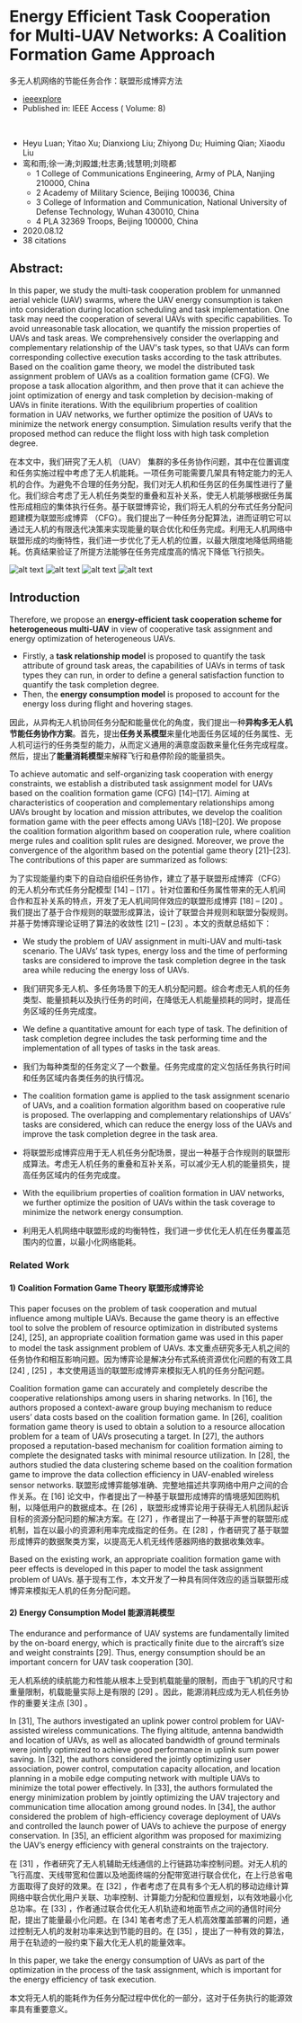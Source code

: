 # Energy Efficient Task Cooperation for Multi-UAV Networks: A Coalition Formation Game Approach

多无人机网络的节能任务合作：联盟形成博弈方法

- [ieeexplore](https://ieeexplore.ieee.org/document/9165752)
- Published in: IEEE Access ( Volume: 8)

<br>

- Heyu Luan; Yitao Xu; Dianxiong Liu; Zhiyong Du; Huiming Qian; Xiaodu Liu
- 鸾和雨;徐一涛;刘殿雄;杜志勇;钱慧明;刘晓都
  - 1 College of Communications Engineering, Army of PLA, Nanjing 210000, China
  - 2 Academy of Military Science, Beijing 100036, China
  - 3 College of Information and Communication, National University of Defense Technology, Wuhan 430010, China
  - 4 PLA 32369 Troops, Beijing 100000, China
- 2020.08.12
- 38 citations

## Abstract:

In this paper, we study the multi-task cooperation problem for unmanned aerial vehicle (UAV) swarms, where the UAV energy consumption is taken into consideration during location scheduling and task implementation. One task may need the cooperation of several UAVs with specific capabilities. To avoid unreasonable task allocation, we quantify the mission properties of UAVs and task areas. We comprehensively consider the overlapping and complementary relationship of the UAV's task types, so that UAVs can form corresponding collective execution tasks according to the task attributes. Based on the coalition game theory, we model the distributed task assignment problem of UAVs as a coalition formation game (CFG). We propose a task allocation algorithm, and then prove that it can achieve the joint optimization of energy and task completion by decision-making of UAVs in finite iterations. With the equilibrium properties of coalition formation in UAV networks, we further optimize the position of UAVs to minimize the network energy consumption. Simulation results verify that the proposed method can reduce the flight loss with high task completion degree.

在本文中，我们研究了无人机 （UAV） 集群的多任务协作问题，其中在位置调度和任务实施过程中考虑了无人机能耗。一项任务可能需要几架具有特定能力的无人机的合作。为避免不合理的任务分配，我们对无人机和任务区的任务属性进行了量化。我们综合考虑了无人机任务类型的重叠和互补关系，使无人机能够根据任务属性形成相应的集体执行任务。基于联盟博弈论，我们将无人机的分布式任务分配问题建模为联盟形成博弈 （CFG）。我们提出了一种任务分配算法，进而证明它可以通过无人机的有限迭代决策来实现能量的联合优化和任务完成。利用无人机网络中联盟形成的均衡特性，我们进一步优化了无人机的位置，以最大限度地降低网络能耗。仿真结果验证了所提方法能够在任务完成度高的情况下降低飞行损失。

![alt text](./images/2020.08-Energy/image-10.png)
![alt text](./images/2020.08-Energy/image-11.png)
![alt text](./images/2020.08-Energy/image-12.png)
![alt text](./images/2020.08-Energy/image-13.png)

## Introduction

Therefore, we propose an **energy-efficient task cooperation scheme for heterogeneous multi-UAV** in view of cooperative task assignment and energy optimization of heterogeneous UAVs.

- Firstly, a **task relationship model** is proposed to quantify the task attribute of ground task areas, the capabilities of UAVs in terms of task types they can run, in order to define a general satisfaction function to quantify the task completion degree.
- Then, the **energy consumption model** is proposed to account for the energy loss during flight and hovering stages.

因此，从异构无人机协同任务分配和能量优化的角度，我们提出一种**异构多无人机节能任务协作方案**。首先，提出**任务关系模型**来量化地面任务区域的任务属性、无人机可运行的任务类型的能力，从而定义通用的满意度函数来量化任务完成程度。然后，提出了**能量消耗模型**来解释飞行和悬停阶段的能量损失。

To achieve automatic and self-organizing task cooperation with energy constraints, we establish a distributed task assignment model for UAVs based on the coalition formation game (CFG) [14]–​[17]. Aiming at characteristics of cooperation and complementary relationships among UAVs brought by location and mission attributes, we develop the coalition formation game with the peer effects among UAVs [18]–​[20]. We propose the coalition formation algorithm based on cooperation rule, where coalition merge rules and coalition split rules are designed. Moreover, we prove the convergence of the algorithm based on the potential game theory [21]–​[23]. The contributions of this paper are summarized as follows:

为了实现能量约束下的自动自组织任务协作，建立了基于联盟形成博弈（CFG）的无人机分布式任务分配模型 [14] –​ [17] 。针对位置和任务属性带来的无人机间合作和互补关系的特点，开发了无人机间同伴效应的联盟形成博弈 [18] –​ [20] 。我们提出了基于合作规则的联盟形成算法，设计了联盟合并规则和联盟分裂规则。并基于势博弈理论证明了算法的收敛性 [21] –​ [23] 。本文的贡献总结如下：

- We study the problem of UAV assignment in multi-UAV and multi-task scenario. The UAVs’ task types, energy loss and the time of performing tasks are considered to improve the task completion degree in the task area while reducing the energy loss of UAVs.
- 我们研究多无人机、多任务场景下的无人机分配问题。综合考虑无人机的任务类型、能量损耗以及执行任务的时间，在降低无人机能量损耗的同时，提高任务区域的任务完成度。

- We define a quantitative amount for each type of task. The definition of task completion degree includes the task performing time and the implementation of all types of tasks in the task areas.
- 我们为每种类型的任务定义了一个数量。任务完成度的定义包括任务执行时间和任务区域内各类任务的执行情况。

- The coalition formation game is applied to the task assignment scenario of UAVs, and a coalition formation algorithm based on cooperative rule is proposed. The overlapping and complementary relationships of UAVs’ tasks are considered, which can reduce the energy loss of the UAVs and improve the task completion degree in the task area.
- 将联盟形成博弈应用于无人机任务分配场景，提出一种基于合作规则的联盟形成算法。考虑无人机任务的重叠和互补关系，可以减少无人机的能量损失，提高任务区域内的任务完成度。

- With the equilibrium properties of coalition formation in UAV networks, we further optimize the position of UAVs within the task coverage to minimize the network energy consumption.
- 利用无人机网络中联盟形成的均衡特性，我们进一步优化无人机在任务覆盖范围内的位置，以最小化网络能耗。

### Related Work

#### 1) Coalition Formation Game Theory 联盟形成博弈论

This paper focuses on the problem of task cooperation and mutual influence among multiple UAVs. Because the game theory is an effective tool to solve the problem of resource optimization in distributed systems [24], [25], an appropriate coalition formation game was used in this paper to model the task assignment problem of UAVs.
本文重点研究多无人机之间的任务协作和相互影响问题。因为博弈论是解决分布式系统资源优化问题的有效工具 [24] , [25] ，本文使用适当的联盟形成博弈来模拟无人机的任务分配问题。

Coalition formation game can accurately and completely describe the cooperative relationships among users in sharing networks. In [16], the authors proposed a context-aware group buying mechanism to reduce users’ data costs based on the coalition formation game. In [26], coalition formation game theory is used to obtain a solution to a resource allocation problem for a team of UAVs prosecuting a target. In [27], the authors proposed a reputation-based mechanism for coalition formation aiming to complete the designated tasks with minimal resource utilization. In [28], the authors studied the data clustering scheme based on the coalition formation game to improve the data collection efficiency in UAV-enabled wireless sensor networks.
联盟形成博弈能够准确、完整地描述共享网络中用户之间的合作关系。在 [16] 论文中，作者提出了一种基于联盟形成博弈的情境感知团购机制，以降低用户的数据成本。在 [26] ，联盟形成博弈论用于获得无人机团队起诉目标的资源分配问题的解决方案。在 [27] ，作者提出了一种基于声誉的联盟形成机制，旨在以最小的资源利用率完成指定的任务。在 [28] ，作者研究了基于联盟形成博弈的数据聚类方案，以提高无人机无线传感器网络的数据收集效率。

Based on the existing work, an appropriate coalition formation game with peer effects is developed in this paper to model the task assignment problem of UAVs.
基于现有工作，本文开发了一种具有同伴效应的适当联盟形成博弈来模拟无人机的任务分配问题。

#### 2) Energy Consumption Model 能源消耗模型

The endurance and performance of UAV systems are fundamentally limited by the on-board energy, which is practically finite due to the aircraft’s size and weight constraints [29]. Thus, energy consumption should be an important concern for UAV task cooperation [30].

无人机系统的续航能力和性能从根本上受到机载能量的限制，而由于飞机的尺寸和重量限制，机载能量实际上是有限的 [29] 。因此，能源消耗应成为无人机任务协作的重要关注点 [30] 。

In [31], The authors investigated an uplink power control problem for UAV-assisted wireless communications. The flying altitude, antenna bandwidth and location of UAVs, as well as allocated bandwidth of ground terminals were jointly optimized to achieve good performance in uplink sum power saving. In [32], the authors considered the jointly optimizing user association, power control, computation capacity allocation, and location planning in a mobile edge computing network with multiple UAVs to minimize the total power effectively. In [33], the authors formulated the energy minimization problem by jointly optimizing the UAV trajectory and communication time allocation among ground nodes. In [34], the author considered the problem of high-efficiency coverage deployment of UAVs and controlled the launch power of UAVs to achieve the purpose of energy conservation. In [35], an efficient algorithm was proposed for maximizing the UAV’s energy efficiency with general constraints on the trajectory.

在 [31] ，作者研究了无人机辅助无线通信的上行链路功率控制问题。对无人机的飞行高度、天线带宽和位置以及地面终端的分配带宽进行联合优化，在上行总省电方面取得了良好的效果。在 [32] ，作者考虑了在具有多个无人机的移动边缘计算网络中联合优化用户关联、功率控制、计算能力分配和位置规划，以有效地最小化总功率。在 [33] ，作者通过联合优化无人机轨迹和地面节点之间的通信时间分配，提出了能量最小化问题。在 [34] 笔者考虑了无人机高效覆盖部署的问题，通过控制无人机的发射功率来达到节能的目的。在 [35] ，提出了一种有效的算法，用于在轨迹的一般约束下最大化无人机的能量效率。

In this paper, we take the energy consumption of UAVs as part of the optimization in the process of the task assignment, which is important for the energy efficiency of task execution.

本文将无人机的能耗作为任务分配过程中优化的一部分，这对于任务执行的能源效率具有重要意义。
